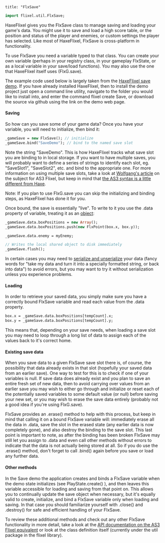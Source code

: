```
title: "FlxSave"
```

```haxe
import flixel.util.FlxSave;
```

HaxeFlixel gives you the FlxSave class to manage saving and loading your game's data. You might use it to save and load a high score table, or the position and status of the player and enemies, or custom settings the player has selected. Like most of HaxeFlixel, FlxSave is cross-platform in functionality.

To use FlxSave you need a variable typed to that class. You can create your own variable (perhaps in your registry class, in your gameplay FlxState, or as a local variable in your save/load functions). You may also use the one that HaxeFlixel itself uses (FlxG.save).

The example code used below is largely taken from the [HaxeFlixel save demo](http://www.haxeflixel.com/demos/save). If you have already installed HaxeFlixel, then to install the demo project just open a command line utility, navigate to the folder you would like to install into, and enter the command flixel create Save, or download the source via github using the link on the demo web page.

#### Saving

So how can you save some of your game data? Once you have your variable, you will need to initialize, then bind it:

``` haxe
_gameSave = new FlxSave(); // initialize
_gameSave.bind("SaveDemo"); // bind to the named save slot
```

Note the string "SaveDemo". This is how HaxeFlixel tracks what save slot you are binding to in local storage. If you want to have multiple saves, you will probably want to define a series of strings to identify each slot, eg. "SaveSlot1", "SaveSlot2", etc. and bind to the appropriate one. For more information on using multiple save slots, take a look at [Wolfgang's article](http://www.funstormgames.com/blog/2012/01/flixel-advanced-saving-tips-tricks/) on the subject for AS3 Flixel, but keep in mind that [the AS3 syntax is a little different from Haxe](http://haxeflixel.com/wiki/as3-haxe-comparison).

Note: If you plan to use FlxG.save you can skip the initializing and binding steps, as HaxeFlixel has done it for you.

Once bound, the save is essentially "live". To write to it you use the .data property of variable, treating it as an [object](http://haxe.org/ref/dynamic):

``` haxe
_gameSave.data.boxPositions = new Array();
_gameSave.data.boxPositions.push(new FlxPoint(box.x, box.y));

_gameSave.data.enemy = myEnemy;

// Writes the local shared object to disk immediately
_gameSave.flush();
```

In certain cases you may need to [serialize and unserialize](http://haxe.org/manual/serialization) your data (fancy words for "take my data and turn it into a specially formatted string, or back into data") to avoid errors, but you may want to try it without serialization unless you experience problems.

#### Loading

In order to retrieve your saved data, you simply make sure you have a correctly bound FlxSave variable and read each value from the .data property.

``` haxe
box.x = _gameSave.data.boxPositions[tempCount].x;
box.y = _gameSave.data.boxPositions[tempCount].y;

```

This means that, depending on your save needs, when loading a save slot you may need to loop through a long list of data to assign each of the values back to it's correct home.

#### Existing save data

When you save data to a given FlxSave save slot there is, of course, the possibility that data already exists in that slot (hopefully your saved data from an earlier save). One way to test for this is to check if one of your variables is null. If save data does already exist and you plan to save an entire fresh set of new data, then to avoid carrying over values from an earlier save you may wish to either go through and initialize or reset each of the potentially saved variables to some default value (or null) before saving your new set, or you may wish to erase the save data entirely (probably not a good idea if you're using FlxG.save).

FlxSave provides an .erase() method to help with this process, but keep in mind that calling it on a bound FlxSave variable will: immediately erase all the data in .data, save the slot in the erased state (any earlier data is now completely gone), and also destroy the binding to the save slot. This last point is important to note, as after the binding has been broken FlxSave may still let you assign to .data and even call other methods without errors to indicate that the data is not actually being stored at all. So if you do use the .erase() method, don't forget to call .bind() again before you save or load any further data.

#### Other methods

In the Save demo the application creates and binds a FlxSave variable when the demo state initializes (see PlayState.create() ), and then leaves this variable accessible for loading and saving from that point on. This allows you to continually update the save object when necessary, but it's equally valid to create, initialize, and bind a FlxSave variable only when loading and saving. In that case you should familiarize yourself with .close() and .destroy() for safe and efficient handling of your FlxSave.

To review these additional methods and check out any other FlxSave functionality in more detail, take a look at the [API documentation on the AS3 Flixel equivalent](http://flixel.org/docs/org/flixel/FlxSave.html) or look at the class definition itself (currently under the util package in the flixel library).
